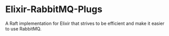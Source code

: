 # Elixir-RabbitMQ-Plugs
A Raft implementation for Elixir that strives to be efficient and make it easier to use RabbitMQ.
